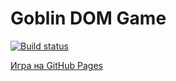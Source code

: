 # Goblin DOM Game
[![Build status](https://ci.appveyor.com/api/projects/status/as8nv1lea386mkun?svg=true)](https://ci.appveyor.com/project/TatiMarksman/dom-game)

[Игра на GitHub Pages](https://TatiMarksman.github.io/dom-game/)
